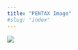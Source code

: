 ```yaml
---
title: "PENTAX Image"
#slug: "index"
---
```


[![](/wp-content/2011/12/83-300x225.jpg)](/wp-content/2011/12/83.jpg)